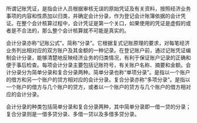 所谓记账凭证，是指会计人员根据审核无误的原始凭证及有关资料，按照经济业务事项的内容和性质加以归类，并确定会计分录，作为登记会计账簿依据的会计凭证。在整个会计核算过程中，会计凭证是第一个关口，如果使用的凭证是虚假的或者是不合法的，那么整个会计核算就不可能是真实的。

会计分录亦称“记账公式”。简称“分录”。它根据复式记账原理的要求，对每笔经济业务列出相对应的双方账户及其金额的一种记录。在登记账户前，通过记账凭证编制会计分录，能够清楚地反映经济业务的归类情况，有利于保证账户记录的正确和便于事后检查。每项会计分录主要包括记账符号，有关账户名称、摘要和金额。会计分录分为简单分录和复合分录两种。简单分录也称“单项分录”。是指以一个账户的借方和另一个账户的贷方相对应的会计分录。复合分录亦称“多项分录”。是指以一个账户的借方与几个账户的贷方，或者以一个账户的贷方与几个账户的借方相对应的会计分录。

会计分录的种类包括简单分录和复合分录两种，其中简单分录即一借一贷的分录；复合分录则是一借多贷分录、多借一贷以及多借多贷分录。